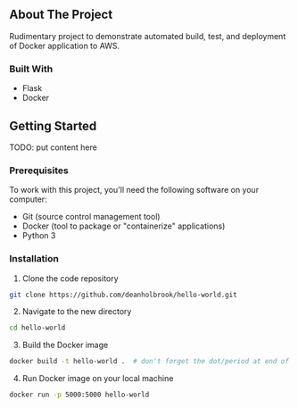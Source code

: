 ## About The Project
Rudimentary project to demonstrate automated build, test, 
and deployment of Docker application to AWS.

### Built With
* Flask
* Docker

## Getting Started
TODO: put content here

### Prerequisites
To work with this project, you'll need the following software on your computer:
* Git (source control management tool)
* Docker (tool to package or "containerize" applications)
* Python 3

### Installation
1. Clone the code repository
```sh
git clone https://github.com/deanholbrook/hello-world.git
```
2. Navigate to the new directory
```sh
cd hello-world
```
3. Build the Docker image
```sh
docker build -t hello-world .  # don't forget the dot/period at end of the comand
```
4. Run Docker image on your local machine
```sh
docker run -p 5000:5000 hello-world
```
